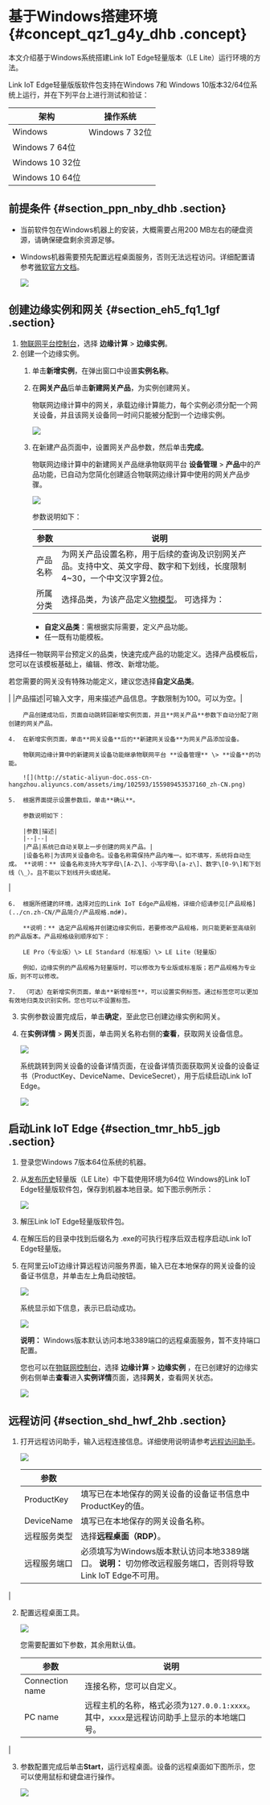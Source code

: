 # 基于Windows搭建环境 {#concept_qz1_g4y_dhb .concept}

本文介绍基于Windows系统搭建Link IoT Edge轻量版本（LE Lite）运行环境的方法。

Link IoT Edge轻量版版软件包支持在Windows 7和 Windows 10版本32/64位系统上运行，并在下列平台上进行测试和验证：

|架构|操作系统|
|--|----|
|Windows|Windows 7 32位|
|Windows 7 64位|
|Windows 10 32位|
|Windows 10 64位|

## 前提条件 {#section_ppn_nby_dhb .section}

-   当前软件包在Windows机器上的安装，大概需要占用200 MB左右的硬盘资源，请确保硬盘剩余资源足够。
-   Windows机器需要预先配置远程桌面服务，否则无法远程访问。详细配置请参考[微软官方文档](https://support.microsoft.com/zh-cn/help/17463/windows-7-connect-to-another-computer-remote-desktop-connection)。

    ![](http://static-aliyun-doc.oss-cn-hangzhou.aliyuncs.com/assets/img/147481/155989453541286_zh-CN.png)


## 创建边缘实例和网关 {#section_eh5_fq1_1gf .section}

1.  [物联网平台控制台](http://iot.console.aliyun.com/)，选择 **边缘计算** \> **边缘实例**。
2.  创建一个边缘实例。
    1.  单击**新增实例**，在弹出窗口中设置**实例名称**。
    2.  在**网关产品**后单击**新建网关产品**，为实例创建网关。

        物联网边缘计算中的网关，承载边缘计算能力，每个实例必须分配一个网关设备，并且该网关设备同一时间只能被分配到一个边缘实例。

        ![](http://static-aliyun-doc.oss-cn-hangzhou.aliyuncs.com/assets/img/102593/155989453537158_zh-CN.png)

    3.  在新建产品页面中，设置网关产品参数，然后单击**完成**。

        物联网边缘计算中的新建网关产品继承物联网平台 **设备管理** \> **产品**中的产品功能，已自动为您简化创建适合物联网边缘计算中使用的网关产品步骤。

        ![](http://static-aliyun-doc.oss-cn-hangzhou.aliyuncs.com/assets/img/102593/155989453537159_zh-CN.png)

        参数说明如下：

        |参数|说明|
        |--|--|
        |产品名称|为网关产品设置名称，用于后续的查询及识别网关产品。支持中文、英文字母、数字和下划线，长度限制4~30，一个中文汉字算2位。|
        |所属分类|选择品类，为该产品定义[物模型](../cn.zh-CN/用户指南/产品与设备/物模型/概述.md#)。 可选择为：

         -   **自定义品类**：需根据实际需要，定义产品功能。
        -   任一既有功能模板。

选择任一物联网平台预定义的品类，快速完成产品的功能定义。选择产品模板后，您可以在该模板基础上，编辑、修改、新增功能。

 若您需要的网关没有特殊功能定义，建议您选择**自定义品类**。

 |
        |产品描述|可输入文字，用来描述产品信息。字数限制为100。可以为空。|

        产品创建成功后，页面自动跳转回新增实例页面，并且**网关产品**参数下自动分配了刚创建的网关产品。

    4.  在新增实例页面，单击**网关设备**后的**新建网关设备**为网关产品添加设备。

        物联网边缘计算中的新建网关设备功能继承物联网平台 **设备管理** \> **设备**的功能。

        ![](http://static-aliyun-doc.oss-cn-hangzhou.aliyuncs.com/assets/img/102593/155989453537160_zh-CN.png)

    5.  根据界面提示设置参数后，单击**确认**。

        参数说明如下：

        |参数|描述|
        |--|--|
        |产品|系统已自动关联上一步创建的网关产品。|
        |设备名称|为该网关设备命名。设备名称需保持产品内唯一。如不填写，系统将自动生成。 **说明：** 设备名称支持大写字母\[A-Z\]、小写字母\[a-z\]、数字\[0-9\]和下划线（\_）。且不能以下划线开头或结尾。

 |

    6.  根据所搭建的环境，选择对应的Link IoT Edge产品规格，详细介绍请参见[产品规格](../cn.zh-CN/产品简介/产品规格.md#)。

        **说明：** 选定产品规格并创建边缘实例后，若要修改产品规格，则只能更新至高级别的产品版本。产品规格级别顺序如下：

        LE Pro（专业版）\> LE Standard（标准版）\> LE Lite（轻量版）

        例如，边缘实例的产品规格为轻量版时，可以修改为专业版或标准版；若产品规格为专业版，则不可以修改。

    7.  （可选）在新增实例页面，单击**新增标签**，可以设置实例标签。通过标签您可以更加有效地归类及识别实例。您也可以不设置标签。
3.  实例参数设置完成后，单击**确定**，至此您已创建边缘实例和网关。
4.  在**实例详情** \> **网关**页面，单击网关名称右侧的**查看**，获取网关设备信息。

    ![](http://static-aliyun-doc.oss-cn-hangzhou.aliyuncs.com/assets/img/163487/155989453648695_zh-CN.png)

    系统跳转到网关设备的设备详情页面，在设备详情页面获取网关设备的设备证书（ProductKey、DeviceName、DeviceSecret），用于后续启动Link IoT Edge。

    ![](http://static-aliyun-doc.oss-cn-hangzhou.aliyuncs.com/assets/img/163487/155989453648696_zh-CN.png)


## 启动Link IoT Edge {#section_tmr_hb5_jgb .section}

1.  登录您Windows 7版本64位系统的机器。
2.  从[发布历史](../cn.zh-CN/产品简介/发布历史/发布历史.md#)轻量版（LE Lite）中下载使用环境为64位 Windows的Link IoT Edge轻量版软件包，保存到机器本地目录。如下图示例所示：

    ![](http://static-aliyun-doc.oss-cn-hangzhou.aliyuncs.com/assets/img/147481/155989453641285_zh-CN.png)

3.  解压Link IoT Edge轻量版软件包。
4.  在解压后的目录中找到后缀名为 .exe的可执行程序后双击程序启动Link IoT Edge轻量版。
5.  在阿里云IoT边缘计算远程访问服务界面，输入已在本地保存的网关设备的设备证书信息，并单击左上角启动按钮。

    ![](http://static-aliyun-doc.oss-cn-hangzhou.aliyuncs.com/assets/img/147481/155989453641396_zh-CN.png)

    系统显示如下信息，表示已启动成功。

    ![](http://static-aliyun-doc.oss-cn-hangzhou.aliyuncs.com/assets/img/147481/155989453641287_zh-CN.png)

    **说明：** Windows版本默认访问本地3389端口的远程桌面服务，暂不支持端口配置。

    您也可以在[物联网控制台](http://iot.console.aliyun.com/)，选择 **边缘计算** \> **边缘实例** ，在已创建好的边缘实例右侧单击**查看**进入**实例详情**页面，选择**网关**，查看网关状态。

    ![](http://static-aliyun-doc.oss-cn-hangzhou.aliyuncs.com/assets/img/104167/155989453648694_zh-CN.png)


## 远程访问 {#section_shd_hwf_2hb .section}

1.  打开远程访问助手，输入远程连接信息。详细使用说明请参考[远程访问助手](cn.zh-CN/用户指南/远程运维管理/远程访问助手.md#)。

    ![](http://static-aliyun-doc.oss-cn-hangzhou.aliyuncs.com/assets/img/147481/155989453641398_zh-CN.png)

    |参数| |
    |--|--|
    |ProductKey|填写已在本地保存的网关设备的设备证书信息中ProductKey的值。|
    |DeviceName|填写已在本地保存的网关设备名称。|
    |远程服务类型|选择**远程桌面（RDP）**。|
    |远程服务端口|必须填写为Windows版本默认访问本地3389端口。 **说明：** 切勿修改远程服务端口，否则将导致Link IoT Edge不可用。

 |

2.  配置远程桌面工具。

    ![](http://static-aliyun-doc.oss-cn-hangzhou.aliyuncs.com/assets/img/147481/155989453641580_zh-CN.png)

    您需要配置如下参数，其余用默认值。

    |参数|说明|
    |--|--|
    |Connection name|连接名称，您可以自定义。|
    |PC name|远程主机的名称，格式必须为`127.0.0.1:xxxx`。 其中，`xxxx`是远程访问助手上显示的本地端口号。

 |

3.  参数配置完成后单击**Start**，运行远程桌面。设备的远程桌面如下图所示，您可以使用鼠标和键盘进行操作。

    ![](http://static-aliyun-doc.oss-cn-hangzhou.aliyuncs.com/assets/img/147481/155989453641581_zh-CN.png)


